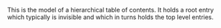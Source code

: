 This is the model of a hierarchical table of contents. It holds a root entry which typically is invisible and which in turns holds the top level entries.